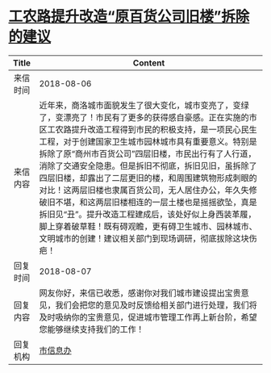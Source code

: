 # <a href="http://www.shangluo.gov.cn/zmhd/ldxxxx.jsp?urltype=leadermail.LeaderMailContentUrl&wbtreeid=1112&leadermailid=4851">工农路提升改造“原百货公司旧楼”拆除的建议</a>
|Title|Content|
|:---:|---|
|来信时间|2018-08-06|
|来信内容|近年来，商洛城市面貌发生了很大变化，城市变亮了，变绿了，变漂亮了！市民有了更多的获得感自豪感。正在实施的市区工农路提升改造工程得到市民的积极支持，是一项民心民生工程，对于创建国家卫生城市园林城市具有重要意义。特别是拆除了原“商州市百货公司”四层旧楼，市民出行有了人行道，消除了交通安全隐患。但是拆旧不彻底，拆旧见旧，虽拆除了四层旧楼，却露出了二层更旧的楼，和周围建筑物形成刺眼的对比！这两层旧楼也隶属百货公司，无人居住办公，年久失修破旧不堪，和这两层旧楼相连的一层土楼也是摇摇欲坠，真是拆旧见“丑”。提升改造工程建成后，该处好似上身西装革履，脚上穿着破草鞋！既有碍观瞻，更有碍卫生城市、园林城市、文明城市的创建！建议相关部门到现场调研，彻底拔除这块伤疤！|
|回复时间|2018-08-07|
|回复内容|网友你好，来信已收悉，感谢你对我们城市建设提出宝贵意见，我们会把您的意见及时反馈给相关部门进行处理，我们将及时吸纳你的宝贵意见，促进城市管理工作再上新台阶，希望您能够继续支持我们的工作！|
|回复机构|<a href="../../categories/agencies/市信息办.md">市信息办</a>|
